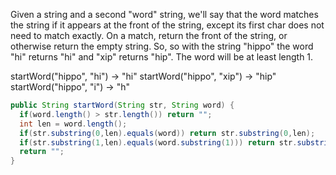 Given a string and a second "word" string, we'll say that the word matches the string if it appears at the front of the string, except its first char does not need to match exactly. On a match, return the front of the string, or otherwise return the empty string. So, so with the string "hippo" the word "hi" returns "hi" and "xip" returns "hip". The word will be at least length 1.

startWord("hippo", "hi") → "hi"
startWord("hippo", "xip") → "hip"
startWord("hippo", "i") → "h"



```java
public String startWord(String str, String word) {
  if(word.length() > str.length()) return "";
  int len = word.length();
  if(str.substring(0,len).equals(word)) return str.substring(0,len);
  if(str.substring(1,len).equals(word.substring(1))) return str.substring(0,len);
  return "";
}

```

